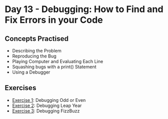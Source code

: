 # Day 13 - Debugging: How to Find and Fix Errors in your Code
## Concepts Practised
- Describing the Problem
- Reproducing the Bug
- Playing Computer and Evaluating Each Line
- Squashing bugs with a print() Statement
- Using a Debugger
## Exercises
- [Exercise 1](https://github.com/Adrian-Kohan/Python-100-Days-of-Code/tree/main/Day13/Debugging%20Odd%20or%20Even): Debugging Odd or Even
- [Exercise 2](https://github.com/Adrian-Kohan/Python-100-Days-of-Code/tree/main/Day13/Debugging%20Leap%20Year): Debugging Leap Year
- [Exercise 3](https://github.com/Adrian-Kohan/Python-100-Days-of-Code/tree/main/Day13/Debugging%20FizzBuzz): Debugging FizzBuzz
